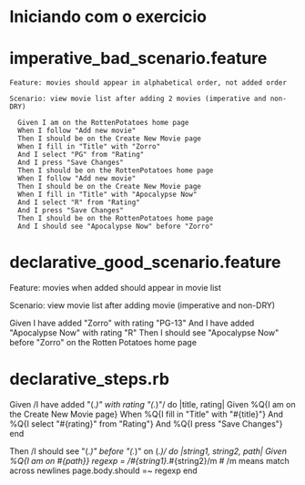 Iniciando com o exercicio
=========================


imperative_bad_scenario.feature
===============================

    Feature: movies should appear in alphabetical order, not added order
    
    Scenario: view movie list after adding 2 movies (imperative and non-DRY)
    
      Given I am on the RottenPotatoes home page
      When I follow "Add new movie"
      Then I should be on the Create New Movie page
      When I fill in "Title" with "Zorro"
      And I select "PG" from "Rating"
      And I press "Save Changes"
      Then I should be on the RottenPotatoes home page
      When I follow "Add new movie"
      Then I should be on the Create New Movie page
      When I fill in "Title" with "Apocalypse Now"
      And I select "R" from "Rating"
      And I press "Save Changes"
      Then I should be on the RottenPotatoes home page
      And I should see "Apocalypse Now" before "Zorro"
    


declarative_good_scenario.feature
=================================

Feature: movies when added should appear in movie list

Scenario: view movie list after adding movie (imperative and non-DRY)

  Given I have added "Zorro" with rating "PG-13"
  And   I have added "Apocalypse Now" with rating "R"
  Then  I should see "Apocalypse Now" before "Zorro" on the Rotten Potatoes home page




declarative_steps.rb
====================

Given /I have added "(.*)" with rating "(.*)"/ do |title, rating|
  Given %Q{I am on the Create New Movie page}
  When  %Q{I fill in "Title" with "#{title}"}
  And   %Q{I select "#{rating}" from "Rating"}
  And   %Q{I press "Save Changes"}
end

Then /I should see "(.*)" before "(.*)" on (.*)/ do |string1, string2, path|
  Given %Q{I am on #{path}}
  regexp = /#{string1}.*#{string2}/m #  /m means match across newlines
  page.body.should =~ regexp
end


